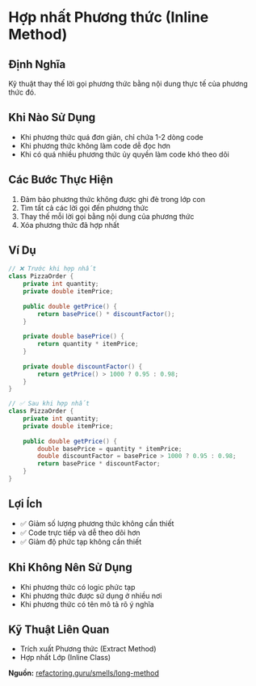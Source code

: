 # **Hợp nhất Phương thức (Inline Method)**

## **Định Nghĩa**
Kỹ thuật thay thế lời gọi phương thức bằng nội dung thực tế của phương thức đó.

## **Khi Nào Sử Dụng**
- Khi phương thức quá đơn giản, chỉ chứa 1-2 dòng code
- Khi phương thức không làm code dễ đọc hơn
- Khi có quá nhiều phương thức ủy quyền làm code khó theo dõi

## **Các Bước Thực Hiện**
1. Đảm bảo phương thức không được ghi đè trong lớp con
2. Tìm tất cả các lời gọi đến phương thức
3. Thay thế mỗi lời gọi bằng nội dung của phương thức
4. Xóa phương thức đã hợp nhất

## **Ví Dụ**
```java
// ❌ Trước khi hợp nhất
class PizzaOrder {
    private int quantity;
    private double itemPrice;
    
    public double getPrice() {
        return basePrice() * discountFactor();
    }
    
    private double basePrice() {
        return quantity * itemPrice;
    }
    
    private double discountFactor() {
        return getPrice() > 1000 ? 0.95 : 0.98;
    }
}

// ✅ Sau khi hợp nhất
class PizzaOrder {
    private int quantity;
    private double itemPrice;
    
    public double getPrice() {
        double basePrice = quantity * itemPrice;
        double discountFactor = basePrice > 1000 ? 0.95 : 0.98;
        return basePrice * discountFactor;
    }
}
```

## **Lợi Ích**
- ✅ Giảm số lượng phương thức không cần thiết
- ✅ Code trực tiếp và dễ theo dõi hơn
- ✅ Giảm độ phức tạp không cần thiết

## **Khi Không Nên Sử Dụng**
- Khi phương thức có logic phức tạp
- Khi phương thức được sử dụng ở nhiều nơi
- Khi phương thức có tên mô tả rõ ý nghĩa

## **Kỹ Thuật Liên Quan**
- Trích xuất Phương thức (Extract Method)
- Hợp nhất Lớp (Inline Class)

**Nguồn:** [refactoring.guru/smells/long-method](https://refactoring.guru/smells/long-method)

